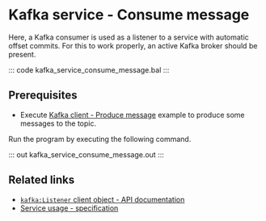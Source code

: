 # Kafka service - Consume message

Here, a Kafka consumer is used as a listener to a service with automatic offset commits. For this to work properly, an active Kafka broker should be present.

::: code kafka_service_consume_message.bal :::

## Prerequisites
- Execute [Kafka client - Produce message](/learn/by-example/kafka-client-produce-message) example to produce some messages to the topic.

Run the program by executing the following command.

::: out kafka_service_consume_message.out :::

## Related links
- [`kafka:Listener` client object - API documentation](https://lib.ballerina.io/ballerinax/kafka/3.4.0/clients/Listener)
- [Service usage - specification](https://github.com/ballerina-platform/module-ballerinax-kafka/blob/master/docs/spec/spec.md#432-usage)
